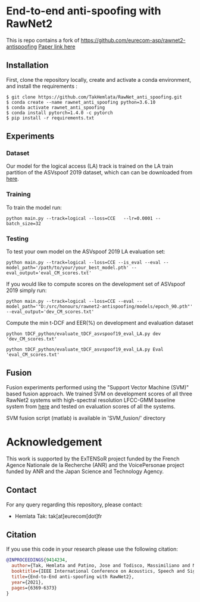 End-to-end anti-spoofing with RawNet2
===============
This is repo contains a fork of https://github.com/eurecom-asp/rawnet2-antispoofing
[Paper link here](https://arxiv.org/abs/2011.01108)


## Installation
First, clone the repository locally, create and activate a conda environment, and install the requirements :
```
$ git clone https://github.com/TakHemlata/RawNet_anti_spoofing.git
$ conda create --name rawnet_anti_spoofing python=3.6.10
$ conda activate rawnet_anti_spoofing
$ conda install pytorch=1.4.0 -c pytorch
$ pip install -r requirements.txt
```

## Experiments

### Dataset
Our model for the logical access (LA) track is trained on the LA train partition of the ASVspoof 2019 dataset, which can can be downloaded from [here](https://datashare.is.ed.ac.uk/handle/10283/3336).

### Training
To train the model run:
```
python main.py --track=logical --loss=CCE   --lr=0.0001 --batch_size=32
```

### Testing

To test your own model on the ASVspoof 2019 LA evaluation set:

```
python main.py --track=logical --loss=CCE --is_eval --eval --model_path='/path/to/your/your_best_model.pth' --eval_output='eval_CM_scores.txt'
```

If you would like to compute scores on the development set of ASVspoof 2019 simply run:

```
python main.py --track=logical --loss=CCE --eval --model_path='"D:/src/honours/rawnet2-antispoofing/models/epoch_90.pth"' --eval_output='dev_CM_scores.txt'
```

Compute the min t-DCF and EER(%) on development and evaluation dataset
```
python tDCF_python/evaluate_tDCF_asvspoof19_eval_LA.py dev 'dev_CM_scores.txt'
``` 

```
python tDCF_python/evaluate_tDCF_asvspoof19_eval_LA.py Eval 'eval_CM_scores.txt'
``` 

## Fusion
Fusion experiments performed using the "Support Vector Machine (SVM)"  based fusion approach. We trained SVM on development scores of all three RawNet2 systems with high-spectral resolution LFCC-GMM baseline system from [here](https://www.isca-speech.org/archive/Interspeech_2020/pdfs/1844.pdf) and tested on evaluation scores of all the systems.

SVM fusion script (matlab) is available in 'SVM_fusion/' directory 

# Acknowledgement
This work is supported by the ExTENSoR project funded by the French Agence Nationale de la Recherche (ANR) and the VoicePersonae project funded by ANR and the Japan Science and Technology Agency.

## Contact
For any query regarding this repository, please contact:
- Hemlata Tak: tak[at]eurecom[dot]fr
## Citation
If you use this code in your research please use the following citation:
```bibtex
@INPROCEEDINGS{9414234,
  author={Tak, Hemlata and Patino, Jose and Todisco, Massimiliano and Nautsch, Andreas and Evans, Nicholas and Larcher, Anthony},
  booktitle={IEEE International Conference on Acoustics, Speech and Signal Processing (ICASSP)}, 
  title={End-to-End anti-spoofing with RawNet2}, 
  year={2021},
  pages={6369-6373}
}

```


